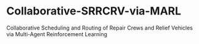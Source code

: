 # Collaborative-SRRCRV-via-MARL
Collaborative Scheduling and Routing of Repair Crews and Relief Vehicles via Multi-Agent Reinforcement Learning
